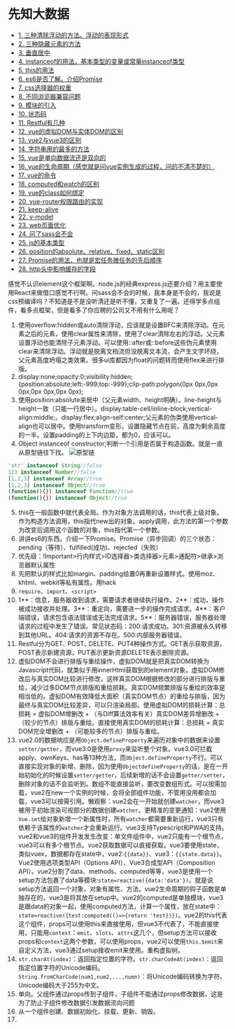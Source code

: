 # 先知大数据
* [1. 三种清除浮动的方法。浮动的表现形式](#1)
* [2. 三种隐藏元素的方法](#2)
* [3. 垂直居中](#3)
* [4. instanceof的用法，基本类型的变量或常量instanceof类型](#4)
* [5. this的用法](#5)
* [6. es6是否了解。介绍Promise](#6)
* [7. css选择器的权重](#7)
* [8. 不同浏览器兼容问题](#8)
* [9. 模块的引入](#9)
* [10. 状态码](#10)
* [11. Restful有几种](#11)
* [12. vue的虚拟DOM与实体DOM的区别](#12)
* [13. vue2与vue3的区别](#13)
* [14. 字符串用的最多的方法](#14)
* [15. vue是单向数据流还是双向的](#15)
* [16. vue的生命周期（感觉就是问vue实例生成的过程，问的不清不楚的）](#16)
* [17. vue的命令](#17)
* [18. computed和watch的区别](#18)
* [19. vue的class如何绑定](#19)
* [20. vue-router权限路由的实现](#20)
* [21. keep-alive](#21)
* [22. v-model](#22)
* [23. web页面优化](#23)
* [24. 问了sass会不会](#24)
* [25. js的基本类型](#25)
* [26. position的absolute、relative、fixed、static区别](#26)
* [27. Promise的用法，也就是宏任务微任务的先后顺序](#27)
* [28. http头中影响缓存的字段](#28)

感觉不认识element这个框架啊。node.js的经典express.js还要介绍？用主要使用React来做借口感觉不行啊。问sass会不会的时候，我本身是不会的，我说是css预编译吗？不知道是不是没听清还是听不懂，又重复了一遍。还得学多点组件，看多点框架，但是看多了你应聘的公司又不用有什么用呢？

1. <span id="1"></span>使用overflow:hidden或auto清除浮动，应该就是设置BFC来清除浮动。在元素之后的元素，使用clear属性来清除，使用了clear清除左右的浮动。父元素设置浮动也能清除子元素浮动。可以使用::after或::before这些伪元素使用clear来清除浮动。浮动就是脱离文档流但没脱离文本流，会产生文字环绕，父元素高度坍塌之类效果。很多ui库都因为float的问题转而使用flex来进行排版。
2. <span id="2"></span>display:none;opacity:0;visibility:hidden;{position:absolute;left:-999;top:-999};clip-path:polygon(0px 0px,0px 0px,0px 0px,0px 0px);
3. <span id="3"></span>使用position:absolute来居中（父元素width、height明确）。line-height与height一致（只能一行居中）。display:table-cell/inline-block;vertical-align:middle;。display:flex;align-self:center;父元素的伪类使用vertical-align也可以居中。使用transform变形。设置隐藏节点在前，高度为剩余高度的一半。设置padding的上下内边距，都为0，应该可以。
4. <span id="4"></span>Object instanceof constructor;判断一个引用是否属于构造函数。就是一直从原型链往下找。
![原型链](https://img-blog.csdnimg.cn/20190311193622793.png?x-oss-process=image/watermark,type_ZmFuZ3poZW5naGVpdGk,shadow_10,text_aHR0cHM6Ly9ibG9nLmNzZG4ubmV0L2NjMTg4Njg4NzY4Mzc=,size_16,color_FFFFFF,t_70#pic_center)
```JavaScript
'str' instanceof String//false
123 instanceof Number//false
[1,2,3] instanceof Array//true
[1,2,3] instanceof Object//true
(function(){}) instanceof Function//true
(function(){}) instanceof Object//true
```
5. <span id="5"></span>this在一般函数中就代表全局。作为对象方法调用的话，this代表上级对象。作为构造方法调用，this指代new出的对象。apply调用，此方法的第一个参数为改变后调用这个函数的对象，this指代第一个参数。
6. <span id="6"></span>讲讲es6的东西。介绍一下Promise。Promise（异步回调）的三个状态：pending（等待）、fulfilled(成功)、rejected（失败）<br />
7. <span id="7"></span>优先级：!Important>行内样式>ID选择器>类选择器>元素>通配符>继承>浏览器默认属性<br />
8. <span id="8"></span>先把默认的样式比如margin、padding给置0再重新设置样式。使用moz、khtml、webkit等私有属性。用hack
9. <span id="9"></span>`require`、`import`、`<script>`
10. <span id="10"></span>1**：信息，服务器收到请求，需要请求者继续执行操作。2**：成功，操作被成功接收并处理。3**：重定向，需要进一步的操作完成请求。4**：客户端错误，请求包含语法错误或无法完成请求。5**：服务器错误，服务器处理请求的过程中发生了错误。常见状态码：200:请求成功。301:资源被永久转移到其他URL。404:请求的资源不存在。500:内部服务器错误。
11. <span id="11"></span>Restful分为GET､ POST､ DELETE、PUT4种操作方式。GET表示获取资源，POST表示新建资源，PUT表示更新资源DELETE表示删除资源。
12. <span id="12"></span>虚拟DOM不会进行排版与重绘操作，虚拟DOM就是把真实DOM转换为Javascript代码，就类似于用innerHtml获取到的element对象。虚拟DOM修改后与真实DOM比较进行修改，这样真实DOM根据修改的部分进行排版与重绘，减少过多DOM节点排版和重绘损耗。真实DOM频繁排版与重绘的效率是相当低的。虚拟DOM有效降低大面积（真实DOM节点）的重绘与排版，因为最终与真实DOM比较差异，可以只渲染局部。使用虚拟DOM的损耗计算：总损耗 = 虚拟DOM增删改 + （与Diff算法效率有关）真实DOM差异增删改 + （较少的节点）排版与重绘。直接使用真实DOM的损耗计算：总损耗 = 真实DOM完全增删改 + （可能较多的节点）排版与重绘。
13. <span id="13"></span>vue2.0的数据响应是用`Object.defineProperty`来遍历对象中的数据来设置`setter/getter`，而vue3.0是使用`proxy`来监听整个对象。vue3.0可拦截apply、ownKeys、has等13种方法，而`Object.defineProperty`不行。可以直接实现对象的新增、删除，因为使用`ObjectdefineProperty`的话，是在一开始初始化的时候设置`setter/getter`，后续新增的话不会设置`getter/setter`，删除对象的话不会监听到。数组不能直接监听，要改变数组形式。可以按需加载，vue2在new一个实例的时候，会将全部组件功能，不管用没用都会加载，vue3可以按需引用。懒观察：vue2会在一开始就创建`watcher`，而vue3被用于初始渲染可视部分的数据创建`watcher`。更精准的变更通知：vue2使用`Vue.set`给对象新增一个新属性时，所有`watcher`都需要重新运行，vue3只有依赖于该属性的`watcher`才会重新运行。vue3支持Typescript和PWA的支持。vue2和vue3的组件开发发生改变：单文件组件中，vue2只能有一个根节点，vue3可以有多个根节点。vue2获取数据可以直接获取，vue3要使用state，类似vuex，数据都存在state中，vue2:`{{data}}`、vue3：`{{state.data}}`。Vue2使用选项类型API（Options API）、Vue3合成型API（Composition API）。vue2分割了data、methods、computed等等，vue3是使用一个setup方法包裹了data等模块:`state=reactive({data:'data'})`。就是说setup方法返回一个对象，对象有属性、方法。vue2生命周期的钩子函数是单独存在的，vue3是将其放在setup中。vue2的computed是单独模块，vue3是跟data的对象一起，使用computed方法，计算一个属性，放在state中：`state=reactive({test:computed(()=>{return 'test})})`。vue2的this代表这个组件，props可以使用this来直接使用，但vue3不代表了，不能直接使用，只能用`context`：`emit`、`slots`、`attrs`这几个，但setup方法可以接收props和`context`这两个参数，可以使用props，vue2可以使用`this.$emit`来自定义方法，vue3通过setup接收emit来使用。重构虚拟树。
14. <span id="14"></span>`str.charAt(index)`：返回指定位置的字符。`str.charCodeAt(index)`：返回指定位置字符的Unicode编码。`String.fromCharCode(num1,num2,...,numn)`：将Unicode编码转换为字符。Unicode编码大于255为中文。
15. <span id="15"></span>单向。父组件通过props传到子组件，子组件不能通过props修改数据，这是为了防止子组件修改数据引发数据流向问题
16. <span id="16"></span>从一个组件创建、数据初始化、挂载、更新、销毁。
17. <span id="17"></span>


